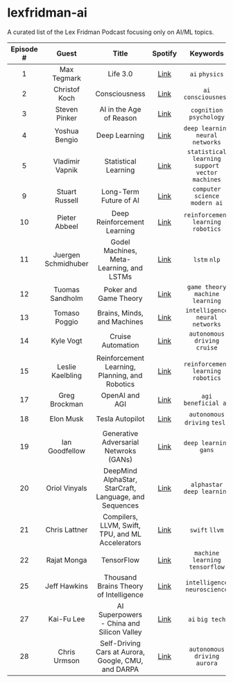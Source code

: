 # lexfridman-ai
A curated list of the Lex Fridman Podcast focusing only on AI/ML topics.

<!-- 0 | Name | Podcast title | [Link]() | `1` `2` -->

Episode # | Guest | Title | Spotify | Keywords
:--: | :--: | :--: | :--: | :--:
1 | Max Tegmark | Life 3.0 | [Link](https://open.spotify.com/episode/1kcFaEhHlbxr5KygngyZFt?si=844637f147d143cd) | `ai` `physics`
2 | Christof Koch | Consciousness | [Link](https://open.spotify.com/episode/3OLA9UM1D9lID1JQ2Y60gG?si=b75c5917e1a544e8) | `ai` `consciousness`
3 | Steven Pinker | AI in the Age of Reason | [Link](https://open.spotify.com/episode/3OLA9UM1D9lID1JQ2Y60gG?si=f4a7d1f9cfc64873) | `cognition` `psychology`
4 | Yoshua Bengio | Deep Learning | [Link](https://open.spotify.com/episode/6VOLaLVxpO52WRxDwsGfeq?si=5c7059058598479b) | `deep learning` `neural networks`
5 | Vladimir Vapnik | Statistical Learning | [Link](https://open.spotify.com/episode/5VJf9l21CfX1169mOD3EJI?si=43a7f5314b644d6e) | `statistical learning` `support vector machines` 
9 | Stuart Russell | Long-Term Future of AI | [Link](https://open.spotify.com/episode/3CTgRxFrN8omCsGlE4fWyD?si=10b2cf519c64458b) | `computer science` `modern ai`
10 | Pieter Abbeel | Deep Reinforcement Learning | [Link]() | `reinforcement learning` `robotics`
11 | Juergen Schmidhuber | Godel Machines, Meta-Learning, and LSTMs | [Link](https://open.spotify.com/episode/59tf42JBfiM0LgwUqDpim4?si=43c9e6f38a034810) | `lstm` `nlp`
12 | Tuomas Sandholm | Poker and Game Theory | [Link](https://open.spotify.com/episode/3u7Nx7MaMUB9atbvHpG9Yf?si=e73d2d8fa3164ada) | `game theory` `machine learning`
13 | Tomaso Poggio | Brains, Minds, and Machines | [Link](https://open.spotify.com/episode/0v2xKRxDYSSkACnyyeuRq8?si=79e4fba216f9460d) | `intelligence` `neural networks`
14 | Kyle Vogt | Cruise Automation | [Link](https://open.spotify.com/episode/5QaLJZFjOmbdUJ3Qe4irfA?si=cc98418e96d849d5) | `autonomous driving` `cruise`
15 | Leslie Kaelbling | Reinforcement Learning, Planning, and Robotics | [Link](https://open.spotify.com/episode/0vY58QUJ9KcGxNNyTXo9Ak?si=3174250918214a13) | `reinforcement learning` `robotics`
17 | Greg Brockman | OpenAI and AGI | [Link](https://open.spotify.com/episode/6RGwLZ2eqxTzJeOpNKGiqt?si=6b6ce6395cf44e51) | `agi` `beneficial ai`
18 | Elon Musk | Tesla Autopilot | [Link](https://open.spotify.com/episode/27mgNTf7SUQFfIUrsgPNkI?si=4cd0873a54474e73) | `autonomous driving` `tesla`
19 | Ian Goodfellow | Generative Adversarial Netwroks (GANs) | [Link](https://open.spotify.com/episode/4b0uodBRkqgF9pndc1XIzd?si=3201c3fd30424e38) | `deep learning` `gans`
20 | Oriol Vinyals | DeepMind AlphaStar, StarCraft, Language, and Sequences | [Link](https://open.spotify.com/episode/3kHZxc3hbhxMmE1RMDZoyT?si=eeb27f745cd14fc9) | `alphastar` `deep learning`
21 | Chris Lattner | Compilers, LLVM, Swift, TPU, and ML Accelerators | [Link](https://open.spotify.com/episode/5fpAb2OpRL3Uy8ZTq94vD8?si=5789a142396e45c7) | `swift` `llvm`
22 | Rajat Monga | TensorFlow | [Link](https://open.spotify.com/episode/6orxzQCBJHbrJasSWlJp7o?si=b23e60374e9d44ab) | `machine learning` `tensorflow`
25 | Jeff Hawkins | Thousand Brains Theory of Intelligence | [Link](https://open.spotify.com/episode/36fSBVhA7F51YPqjp1CvnL?si=08e3232263b840b9) | `intelligence` `neuroscience`
27 | Kai-Fu Lee | AI Superpowers - China and Silicon Valley | [Link](https://open.spotify.com/episode/0fmLBsZuGauRp3HMMBCkAq?si=f55c8189920b4bbb) | `ai` `big tech`
28 | Chris Urmson | Self-Driving Cars at Aurora, Google, CMU, and DARPA | [Link](https://open.spotify.com/episode/7M0TrpqWuNELodRqXYZQFC?si=fb7667dbd6664bed) | `autonomous driving` `aurora`
